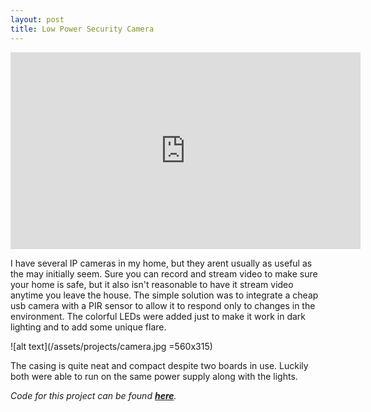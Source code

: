 ```yaml
---
layout: post
title: Low Power Security Camera
---
```

<iframe width="560" height="315" src="https://www.youtube-nocookie.com/embed/_G1y78guTC0?rel=0" frameborder="0" allow="autoplay; encrypted-media" allowfullscreen></iframe>

I have several IP cameras in my home, but they arent usually as useful as the may initially seem. Sure you can record and stream video to make sure your home is safe, but it also isn't reasonable to have it stream video anytime you leave the house. The simple solution was to integrate a cheap usb camera with a PIR sensor to allow it to respond only to changes in the environment. The colorful LEDs were added just to make it work in dark lighting and to add some unique flare.

![alt text](/assets/projects/camera.jpg =560x315)

The casing is quite neat and compact despite two boards in use. Luckily both were able to run on the same power supply along with the lights.



*Code for this project can be found **[here](https://github.com/sshafeez/securityCamera)**.*
